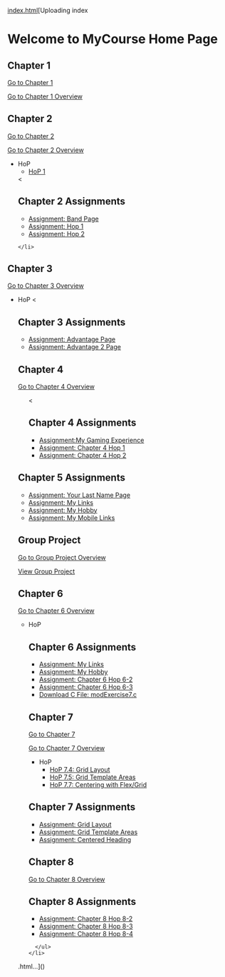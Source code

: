 [index.html](https://github.com/user-attachments/files/22480605/index.html)[Uploading index<!DOCTYPE html>
<html lang="en">
<head>
  <meta charset="UTF-8">
  <title>MyCourse Home Page</title>
</head>
<body>
  <h1>Welcome to MyCourse Home Page</h1>

  <h2>Chapter 1</h2>
  <p><a href="chapter1/index.html">Go to Chapter 1</a></p>
  <p><a href="chapter1">Go to Chapter 1 Overview</a></p>

  <h2>Chapter 2</h2>
  <a href="chapter2/chapter2.html">Go to Chapter 2</a>
  <p><a href="chapter2">Go to Chapter 2 Overview</a></p>
  <ul>
    <li>HoP
      <ul>
        <li><a href="chapter2/hop1.html">HoP 1</a></li>
      </ul>
    </li>
    <<h2>Chapter 2 Assignments</h2>
<ul>
  <li><a href="chapter2/Band.html">Assignment: Band Page</a></li>
  <li><a href="chapter2/hop1.html">Assignment: Hop 1</a></li>
  <li><a href="chapter2/hop2.html">Assignment: Hop 2</a></li>
</ul>

    </li>
  </ul>

  <h2>Chapter 3</h2>
  <p><a href="chapter3">Go to Chapter 3 Overview</a></p>
  <ul>
    <li>HoP
      <<h2>Chapter 3 Assignments</h2>
<ul>
  <li><a href="chapter3/advantage.html">Assignment: Advantage Page</a></li>
  <li><a href="chapter3/advantage2.html">Assignment: Advantage 2 Page</a></li>
</ul>

  <h2>Chapter 4</h2>
  <p><a href="chapter4">Go to Chapter 4 Overview</a></p>
  <ul>
    <<h2>Chapter 4 Assignments</h2>
<ul>
  <li><a href="sitemap.html">Assignment:My Gaming Experience</a></li>
  <li><a href="chapter4/ch4hop1.html">Assignment: Chapter 4 Hop 1</a></li>
  <li><a href="chapter4/ch4hop2.html">Assignment: Chapter 4 Hop 2</a></li>
</ul>
  </ul>
<h2>Chapter 5 Assignments</h2>
  <ul>
    <li><a href="chapter5/sitemap.html">Assignment: Your Last Name Page</a></li>
    <li><a href="chapter5/mylinks.html">Assignment: My Links</a></li>
    <li><a href="chapter5/myhobby.html">Assignment: My Hobby</a></li>
    <li><a href="chapter5/mymobilelinks.html">Assignment: My Mobile Links</a></li>
  </ul>


  <h2>Group Project</h2>
  <p><a href="project.html">Go to Group Project Overview</a></p>
  <p><a href="project/index.html">View Group Project</a></p>

  <h2>Chapter 6</h2>
  <p><a href="chapter6.html">Go to Chapter 6 Overview</a></p>
  <ul>
    <li>HoP
      <h2>Chapter 6 Assignments</h2>
<ul>
  <li><a href="chapter6/mylinks.html">Assignment: My Links</a></li>
  <li><a href="chapter6/myhobby.html">Assignment: My Hobby</a></li>
  <li><a href="chapter6/Ch6HOP6-2.html">Assignment: Chapter 6 Hop 6-2</a></li>
  <li><a href="chapter6/Ch6HOP6-3.htm">Assignment: Chapter 6 Hop 6-3</a></li>
  <li><a href="chapter6/modExercise7.c" download>Download C File: modExercise7.c</a></li>
</ul>
      <h2>Chapter 7</h2>
<a href="chapter7/chapter7.html">Go to Chapter 7</a>
<p><a href="chapter7">Go to Chapter 7 Overview</a></p>

<ul>
  <li>HoP
    <ul>
      <li><a href="chapter7/Ch7HOP7-4.html">HoP 7.4: Grid Layout</a></li>
      <li><a href="chapter7/Ch7HOP7-5.html">HoP 7.5: Grid Template Areas</a></li>
      <li><a href="chapter7/Ch7HOP7-7.html">HoP 7.7: Centering with Flex/Grid</a></li>
    </ul>
  </li>
</ul>

<h2>Chapter 7 Assignments</h2>
<ul>
  <li><a href="chapter7/Ch7HOP7-4.html">Assignment: Grid Layout</a></li>
  <li><a href="chapter7/Ch7HOP7-5.html">Assignment: Grid Template Areas</a></li>
  <li><a href="chapter7/Ch7HOP7-7.html">Assignment: Centered Heading</a></li>
</ul>
<h2>Chapter 8</h2>
  <p><a href="chapter8">Go to Chapter 8 Overview</a></p>
  <h2>Chapter 8 Assignments</h2>
  <ul>
    <li><a href="chapter8/Ch8HOP8-2.html">Assignment: Chapter 8 Hop 8-2</a></li>
    <li><a href="chapter8/Ch8HOP8-3.html">Assignment: Chapter 8 Hop 8-3</a></li>
    <li><a href="chapter8/Ch8HOP8-4.html">Assignment: Chapter 8 Hop 8-4</a></li>
  </ul>

      </ul>
    </li>
  </ul>
</body>
</html>.html…]()
